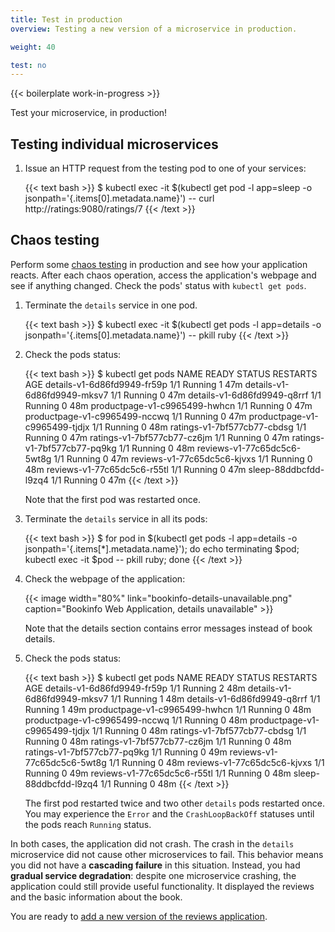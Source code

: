 ```yaml
---
title: Test in production
overview: Testing a new version of a microservice in production.

weight: 40

test: no
---
```


{{< boilerplate work-in-progress >}}

Test your microservice, in production!

## Testing individual microservices

1.  Issue an HTTP request from the testing pod to one of your services:

    {{< text bash >}}
    $ kubectl exec -it $(kubectl get pod -l app=sleep -o jsonpath='{.items[0].metadata.name}') -- curl http://ratings:9080/ratings/7
    {{< /text >}}

## Chaos testing

Perform some [chaos testing](http://www.boyter.org/2016/07/chaos-testing-engineering/)
in production and see how your application reacts. After each chaos operation,
access the application's webpage and see if anything changed. Check
the pods' status with `kubectl get pods`.

1.  Terminate the `details` service in one pod.

    {{< text bash >}}
    $ kubectl exec -it $(kubectl get pods -l app=details -o jsonpath='{.items[0].metadata.name}') -- pkill ruby
    {{< /text >}}

1.  Check the pods status:

    {{< text bash >}}
    $ kubectl get pods
    NAME                            READY   STATUS    RESTARTS   AGE
    details-v1-6d86fd9949-fr59p     1/1     Running   1          47m
    details-v1-6d86fd9949-mksv7     1/1     Running   0          47m
    details-v1-6d86fd9949-q8rrf     1/1     Running   0          48m
    productpage-v1-c9965499-hwhcn   1/1     Running   0          47m
    productpage-v1-c9965499-nccwq   1/1     Running   0          47m
    productpage-v1-c9965499-tjdjx   1/1     Running   0          48m
    ratings-v1-7bf577cb77-cbdsg     1/1     Running   0          47m
    ratings-v1-7bf577cb77-cz6jm     1/1     Running   0          47m
    ratings-v1-7bf577cb77-pq9kg     1/1     Running   0          48m
    reviews-v1-77c65dc5c6-5wt8g     1/1     Running   0          47m
    reviews-v1-77c65dc5c6-kjvxs     1/1     Running   0          48m
    reviews-v1-77c65dc5c6-r55tl     1/1     Running   0          47m
    sleep-88ddbcfdd-l9zq4           1/1     Running   0          47m
    {{< /text >}}

    Note that the first pod was restarted once.

1.  Terminate the `details` service in all its pods:

    {{< text bash >}}
    $ for pod in $(kubectl get pods -l app=details -o jsonpath='{.items[*].metadata.name}'); do echo terminating $pod; kubectl exec -it $pod -- pkill ruby; done
    {{< /text >}}

1.  Check the webpage of the application:

    {{< image width="80%"
        link="bookinfo-details-unavailable.png"
        caption="Bookinfo Web Application, details unavailable"
        >}}

    Note that the details section contains error messages instead of book details.

1.  Check the pods status:

    {{< text bash >}}
    $ kubectl get pods
    NAME                            READY   STATUS    RESTARTS   AGE
    details-v1-6d86fd9949-fr59p     1/1     Running   2          48m
    details-v1-6d86fd9949-mksv7     1/1     Running   1          48m
    details-v1-6d86fd9949-q8rrf     1/1     Running   1          49m
    productpage-v1-c9965499-hwhcn   1/1     Running   0          48m
    productpage-v1-c9965499-nccwq   1/1     Running   0          48m
    productpage-v1-c9965499-tjdjx   1/1     Running   0          48m
    ratings-v1-7bf577cb77-cbdsg     1/1     Running   0          48m
    ratings-v1-7bf577cb77-cz6jm     1/1     Running   0          48m
    ratings-v1-7bf577cb77-pq9kg     1/1     Running   0          49m
    reviews-v1-77c65dc5c6-5wt8g     1/1     Running   0          48m
    reviews-v1-77c65dc5c6-kjvxs     1/1     Running   0          49m
    reviews-v1-77c65dc5c6-r55tl     1/1     Running   0          48m
    sleep-88ddbcfdd-l9zq4           1/1     Running   0          48m
    {{< /text >}}

    The first pod restarted twice and two other `details` pods
    restarted once. You may experience the `Error` and the
    `CrashLoopBackOff` statuses until the pods reach `Running` status.

In both cases, the application did not crash. The crash in the `details`
microservice did not cause other microservices to fail. This behavior means you
did not have a **cascading failure** in this situation. Instead, you had
**gradual service degradation**: despite one microservice crashing, the
application could still provide useful functionality. It displayed the reviews
and the basic information about the book.

You are ready to
[add a new version of the reviews application](/pt-br/docs/examples/microservices-istio/add-new-microservice-version).
